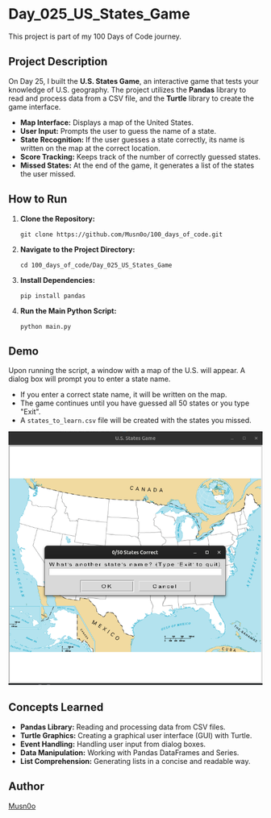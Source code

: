 # Day_025_US_States_Game

This project is part of my 100 Days of Code journey.

## Project Description

On Day 25, I built the **U.S. States Game**, an interactive game that tests your knowledge of U.S. geography. The project utilizes the **Pandas** library to read and process data from a CSV file, and the **Turtle** library to create the game interface.

- **Map Interface:** Displays a map of the United States.
- **User Input:** Prompts the user to guess the name of a state.
- **State Recognition:** If the user guesses a state correctly, its name is written on the map at the correct location.
- **Score Tracking:** Keeps track of the number of correctly guessed states.
- **Missed States:** At the end of the game, it generates a list of the states the user missed.

## How to Run

1. **Clone the Repository:**
    
    ```
    git clone https://github.com/Musn0o/100_days_of_code.git
    ```
    
2. **Navigate to the Project Directory:**
    
    ```
    cd 100_days_of_code/Day_025_US_States_Game
    ```

3. **Install Dependencies:**
    
    ```
    pip install pandas
    ```

4. **Run the Main Python Script:**
    
    ```
    python main.py
    ```

## Demo

Upon running the script, a window with a map of the U.S. will appear. A dialog box will prompt you to enter a state name.

- If you enter a correct state name, it will be written on the map.
- The game continues until you have guessed all 50 states or you type "Exit".
- A `states_to_learn.csv` file will be created with the states you missed.

![us states game](us_states_game.gif)


## Concepts Learned

- **Pandas Library:** Reading and processing data from CSV files.
- **Turtle Graphics:** Creating a graphical user interface (GUI) with Turtle.
- **Event Handling:** Handling user input from dialog boxes.
- **Data Manipulation:** Working with Pandas DataFrames and Series.
- **List Comprehension:** Generating lists in a concise and readable way.

## Author

[Musn0o](https://github.com/Musn0o)
